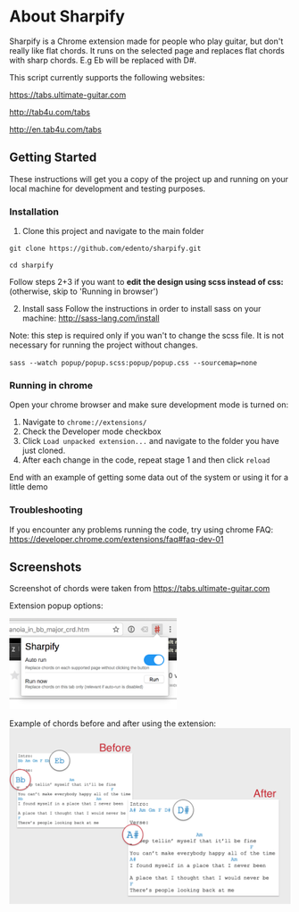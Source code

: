 # About Sharpify

Sharpify is a Chrome extension made for people who play guitar, but don't really like flat chords. It runs on the selected page and replaces flat chords with sharp chords. E.g 
Eb will be replaced with D#.

This script currently supports the following websites:

https://tabs.ultimate-guitar.com

http://tab4u.com/tabs

http://en.tab4u.com/tabs

## Getting Started

These instructions will get you a copy of the project up and running on your local machine for development and testing purposes.

### Installation

1. Clone this project and navigate to the main folder
```
git clone https://github.com/edento/sharpify.git
```
```
cd sharpify
```

Follow steps 2+3 if you want to <b> edit the design using scss instead of css:</b> (otherwise, skip to 'Running in browser')

2. Install sass
Follow the instructions in order to install sass on your machine:
http://sass-lang.com/install
 
Note: this step is required only if you wan't to change the scss file. It is not necessary for running the project without changes.

``sass --watch popup/popup.scss:popup/popup.css --sourcemap=none
``

### Running in chrome

Open your chrome browser and make sure development mode is turned on:
1. Navigate to `chrome://extensions/`
2. Check the Developer mode checkbox
3. Click `Load unpacked extension...` and navigate to the folder you have just cloned.
4. After each change in the code, repeat stage 1 and then click `reload`

End with an example of getting some data out of the system or using it for a little demo

### Troubleshooting
If you encounter any problems running the code, try using chrome FAQ:
https://developer.chrome.com/extensions/faq#faq-dev-01

## Screenshots
Screenshot of chords were taken from 
https://tabs.ultimate-guitar.com

Extension popup options:

<img src="https://github.com/edento/sharpify/blob/master/img/screenshot2.png?raw=true" width="300">

Example of chords before and after using the extension:
![Before-After screenshot](img/screenshot1.png?raw=true "Chords before and after using the extension")

